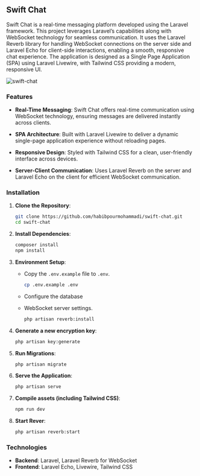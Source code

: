 ## Swift Chat

Swift Chat is a real-time messaging platform developed using the Laravel framework. This project leverages Laravel’s capabilities along with WebSocket technology for seamless communication. It uses the Laravel Reverb library for handling WebSocket connections on the server side and Laravel Echo for client-side interactions, enabling a smooth, responsive chat experience. The application is designed as a Single Page Application (SPA) using Laravel Livewire, with Tailwind CSS providing a modern, responsive UI.

![swift-chat](https://i.ibb.co/M8H4thj/Screenshot-2024-10-27-202812.png)

### Features

- **Real-Time Messaging**: Swift Chat offers real-time communication using WebSocket technology, ensuring messages are delivered instantly across clients.
  
- **SPA Architecture**: Built with Laravel Livewire to deliver a dynamic single-page application experience without reloading pages.
  
- **Responsive Design**: Styled with Tailwind CSS for a clean, user-friendly interface across devices.

- **Server-Client Communication**: Uses Laravel Reverb on the server and Laravel Echo on the client for efficient WebSocket communication.

### Installation

1. **Clone the Repository**:
   ```bash
   git clone https://github.com/habibpourmohammadi/swift-chat.git
   cd swift-chat
   ```

2. **Install Dependencies**:
   ```bash
   composer install
   npm install
   ```

3. **Environment Setup**:
   - Copy the `.env.example` file to `.env`.
     ```bash
     cp .env.example .env
     ```
   - Configure the database
     
   -  WebSocket server settings.
       ```bash
       php artisan reverb:install
       ```
  
4. **Generate a new encryption key**:
    ```bash
    php artisan key:generate
    ```

6. **Run Migrations**:
   ```bash
   php artisan migrate
   ```

7. **Serve the Application**:
   ```bash
   php artisan serve
   ```

8. **Compile assets (including Tailwind CSS)**:
   ```bash
   npm run dev
   ```

9. **Start Rever**:
   ```bash
   php artisan reverb:start
   ```

### Technologies

- **Backend**: Laravel, Laravel Reverb for WebSocket
- **Frontend**: Laravel Echo, Livewire, Tailwind CSS
